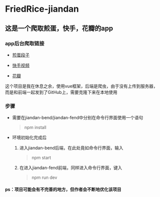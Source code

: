 # FriedRice-jiandan
## 这是一个爬取煎蛋，快手，花瓣的app

### app后台爬取链接

* [煎蛋段子](http://jandan.net/duan)

* [快手视频](https://live.kuaishou.com/profile/Meishijia66)

* [花瓣](http://huaban.com/)

这个项目是我在休息之余，使用vue框架，后端是爬虫，由于没有上传到服务器，而是和前端一起发到了GitHub上，需要克隆下来在本地使用

### 步骤

* 需要在jiandan-bend/jiandan-fend中分别在命令行界面使用一个语句

    > npm install

* 环境初始化完成后

    1. 进入jiandan-bend后端，在此处竟如命令行界面，输入
    
        > npm start
    
    2. 在进入jiandan-fend前端，同样进入命令行界面，键入
        
        > npm run dev

#### ps：项目可能会有不完善的地方，但作者会不断地优化该项目





